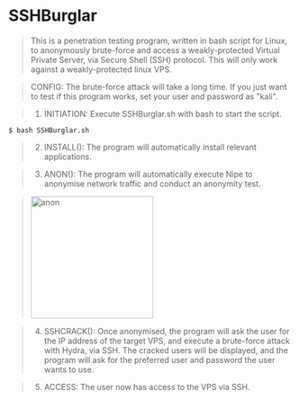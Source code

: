 # SSHBurglar
> This is a penetration testing program, written in bash script for Linux, to anonymously brute-force and access a weakly-protected Virtual Private Server, via Secure Shell (SSH) protocol. This will only work against a weakly-protected linux VPS.

> CONFIG: The brute-force attack will take a long time. If you just want to test if this program works, set your user and password as "kali".

> 1. INITIATION: Execute SSHBurglar.sh with bash to start the script.

    $ bash SSHBurglar.sh

> 2. INSTALL(): The program will automatically install relevant applications.




> 3. ANON(): The program will automatically execute Nipe to anonymise network traffic and conduct an anonymity test.

><img width="217" alt="anon" src="https://user-images.githubusercontent.com/103941010/193378598-62605ecf-a32c-4afa-879d-c7815ec57bb3.png">


> 4. SSHCRACK(): Once anonymised, the program will ask the user for the IP address of the target VPS, and execute a brute-force attack with Hydra, via SSH. The cracked users will be displayed, and the program will ask for the preferred user and password the user wants to use.


> 5. ACCESS: The user now has access to the VPS via SSH.
